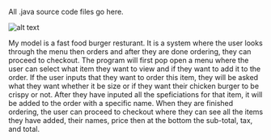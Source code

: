 All .java source code files go here.

![alt text](https://i.ibb.co/CBbqZn2/OOP-Assignment-Class-Diagram.jpg)


My model is a fast food burger resturant. It is a system where the user looks through the menu then orders and after they are done ordering, they can proceed to checkout. The program will first pop open a menu where the user can select what item they want to view and if they want to add it to the order. If the user inputs that they want to order this item, they will be asked what they want whether it be size or if they want their chicken burger to be crispy or not. After they have inputed all the speficiations for that item, it will be added to the order with a specific name. When they are finished ordering, the user can proceed to checkout where they can see all the items they have added, their names, price then at the bottom the sub-total, tax, and total. 